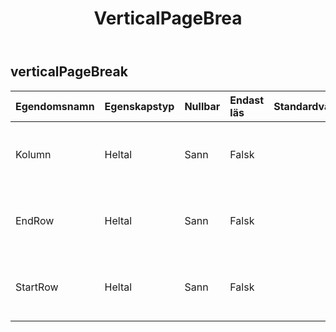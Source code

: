 ﻿---
title: VerticalPageBrea
second_title: Aspose.Cells Cloud Documen
type: docs
url: /sv/specification/model/verticalpagebreak/
description: "Aspose.Cells Molnmodellspecifikation: VerticalPageBreak. Hantera enkelt Excel och andra kalkylarksdokument med funktioner som att öppna, generera, redigera, dela, slå samman, jämföra och konvertera"
weight: 50
---
## **verticalPageBreak**

 

| Egendomsnamn| Egenskapstyp| Nullbar| Endast läs| Standardvärde| Beskrivning|
|:- |:- |:- |:- |:- |:- |
| Kolumn| Heltal| Sann| Falsk|| Hämtar kolumnindex för den vertikala sidbrytningen.|
| EndRow| Heltal| Sann| Falsk|| Hämtar slutradens index för den vertikala sidbrytningen.|
| StartRow| Heltal| Sann| Falsk|| Hämtar startradindex för den vertikala sidbrytningen.|

